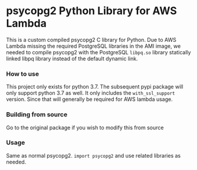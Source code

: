 psycopg2 Python Library for AWS Lambda
======================================

This is a custom compiled psycopg2 C library for Python. Due to AWS Lambda
missing the required PostgreSQL libraries in the AMI image, we needed to
compile psycopg2 with the PostgreSQL `libpq.so` library statically linked
libpq library instead of the default dynamic link.

### How to use

This project only exists for python 3.7. The subsequent pypi package will only support python 3.7 as well.
It only includes the `with_ssl_support` version. Since that will generally be required for AWS lambda usage.

### Building from source
Go to the original package if you wish to modify this from source

### Usage
Same as normal psycopg2. `import psycopg2` and use related libraries as needed.

